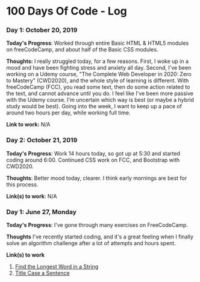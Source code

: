 # 100 Days Of Code - Log

### Day 1: October 20, 2019

**Today's Progress**: Worked through entire Basic HTML & HTML5 modules on freeCodeCamp, and about half of the Basic CSS modules. 

**Thoughts:** I really struggled today, for a few reasons. First, I woke up in a mood and have been fighting stress and anxiety all day. Second, I've been working on a Udemy course, "The Complete Web Developer in 2020: Zero to Mastery" (CWD2020), and the whole style of learning is different. With freeCodeCamp (FCC), you read some text, then do some action related to the text, and cannot advance until you do. I feel like I've been more passive with the Udemy course. I'm uncertain which way is best (or maybe a hybrid study would be best). Going into the week, I want to keep up a pace of around two hours per day, while working full time. 

**Link to work:** N/A

### Day 2: October 21, 2019 

**Today's Progress**: Work 14 hours today, so got up at 5:30 and started coding around 6:00. Continued CSS work on FCC, and Bootstrap with CWD2020.

**Thoughts**: Better mood today, clearer. I think early mornings are best for this process.

**Link(s) to work**: N/A


### Day 1: June 27, Monday

**Today's Progress**: I've gone through many exercises on FreeCodeCamp.

**Thoughts** I've recently started coding, and it's a great feeling when I finally solve an algorithm challenge after a lot of attempts and hours spent.

**Link(s) to work**
1. [Find the Longest Word in a String](https://www.freecodecamp.com/challenges/find-the-longest-word-in-a-string)
2. [Title Case a Sentence](https://www.freecodecamp.com/challenges/title-case-a-sentence)
